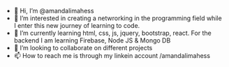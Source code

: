 - 👋 Hi, I’m @amandalimahess
- 👀 I’m interested in creating a netwrorking in the programming field while I enter this new journey of learning to code.
- 🌱 I’m currently learning html, css, js, jquery, bootstrap, react. For the backend I am learning Firebase, Node JS & Mongo DB
- 💞️ I’m looking to collaborate on different projects 
- 📫 How to reach me is through my linkein account /amandalimahess

<!---
amandalimahess/amandalimahess is a ✨ special ✨ repository because its `README.md` (this file) appears on your GitHub profile.
You can click the Preview link to take a look at your changes.
--->

